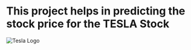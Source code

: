 # This project helps in predicting the stock price for the TESLA Stock

![Tesla Logo](tesla-electric-tesla-motors.jpg)
